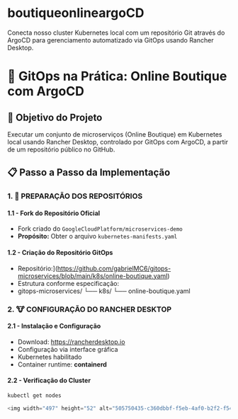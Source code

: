 # boutiqueonlineargoCD
Conecta nosso cluster Kubernetes local com um repositório Git através do ArgoCD para gerenciamento automatizado via GitOps usando Rancher Desktop.
# 🚀 GitOps na Prática: Online Boutique com ArgoCD

## 🎯 Objetivo do Projeto
Executar um conjunto de microserviços (Online Boutique) em Kubernetes local usando Rancher Desktop, controlado por GitOps com ArgoCD, a partir de um repositório público no GitHub.



## 📋 Passo a Passo da Implementação

### 1. 📁 PREPARAÇÃO DOS REPOSITÓRIOS

#### 1.1 - Fork do Repositório Oficial
- Fork criado do `GoogleCloudPlatform/microservices-demo`
- **Propósito:** Obter o arquivo `kubernetes-manifests.yaml`

#### 1.2 - Criação do Repositório GitOps
- Repositório:](https://github.com/gabrielMC6/gitops-microservices/blob/main/k8s/online-boutique.yaml)
- Estrutura conforme especificação:
- gitops-microservices/
└── k8s/
└── online-boutique.yaml


### 2. 🐮 CONFIGURAÇÃO DO RANCHER DESKTOP

#### 2.1 - Instalação e Configuração
- Download: https://rancherdesktop.io
- Configuração via interface gráfica
- Kubernetes habilitado
- Container runtime: **containerd**

#### 2.2 - Verificação do Cluster
```powershell
kubectl get nodes

<img width="497" height="52" alt="505750435-c360dbbf-f5eb-4af0-b2f2-f54c33f80653" src="https://github.com/user-attachments/assets/1b1cec58-a058-4bb4-a29d-e24d0b77e635" />
